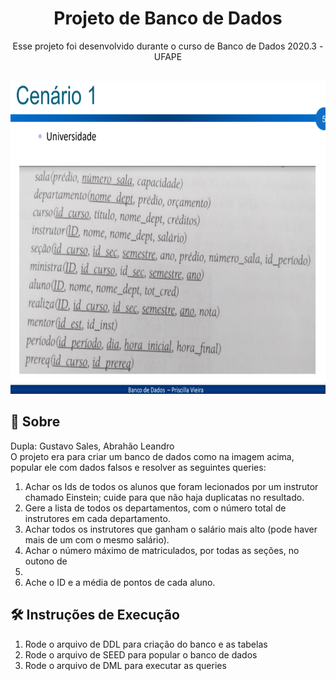 <div align="center">
  <h1>Projeto de Banco de Dados</h1>
</div>

<p align="center">Esse projeto foi desenvolvido durante o curso de Banco de Dados 2020.3 - UFAPE</p>

<br />
<div align="center">
  <img src=".github/bd_cenario.png" alt="Cenario Universidade" height="500">
</div>

## 📜 Sobre
Dupla: Gustavo Sales, Abrahão Leandro 
<br />
O projeto era para criar um banco de dados como na imagem acima, popular ele com dados falsos e resolver as seguintes queries: 
1. Achar os Ids de todos os alunos que foram lecionados por um instrutor
chamado Einstein; cuide para que não haja duplicatas no resultado.
2. Gere a lista de todos os departamentos, com o número total de instrutores em
cada departamento.
3. Achar todos os instrutores que ganham o salário mais alto (pode haver mais de
um com o mesmo salário).
4. Achar o número máximo de matriculados, por todas as seções, no outono de
2019.
5. Ache o ID e a média de pontos de cada aluno.

## 🛠 Instruções de Execução
1. Rode o arquivo de DDL para criação do banco e as tabelas
2. Rode o arquivo de SEED para popular o banco de dados
3. Rode o arquivo de DML para executar as queries
